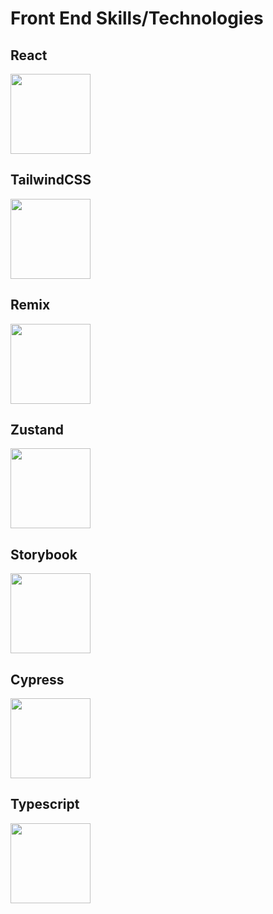 # Front End Skills/Technologies

<div class="skillContainer">

<skill class="skill">

## React

<img height="128px" width="128px" src="https://cdn.jsdelivr.net/gh/devicons/devicon/icons/react/react-original.svg" />
</skill>

<skill class="skill">

## TailwindCSS

<img height="128px" width="128px" src="https://cdn.jsdelivr.net/gh/devicons/devicon/icons/tailwindcss/tailwindcss-plain.svg" />
</skill>

<skill class="skill">

## Remix

<img height="128px" width="128px" src="/img/skills/remix.svg" />
</skill>

<skill class="skill">

## Zustand

<img height="128px" width="128px" src="/img/skills/zustandLogo.png" />
</skill>

<skill class="skill">

## Storybook

<img height="128px" width="128px" src="/img/skills/storybookLogo.png" />
</skill>

<skill class="skill">

## Cypress

<img height="128px" width="128px" src="/img/skills/cypressLogo.png" />
</skill>

<skill class="skill">

## Typescript

<img height="128px" width="128px" src="https://cdn.jsdelivr.net/gh/devicons/devicon/icons/typescript/typescript-original.svg" />
</skill>

</div>
